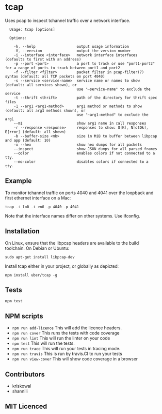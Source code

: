 # tcap

<!--
    [![build status][build-png]][build]
    [![Coverage Status][cover-png]][cover]
    [![Davis Dependency status][dep-png]][dep]
-->

<!-- [![NPM][npm-png]][npm] -->

Uses pcap to inspect tchannel traffic over a network interface.

```
  Usage: tcap [options]

  Options:

    -h, --help                   output usage information
    -V, --version                output the version number
    -i --interface <interface>   network interface interfaces (defaults to first with an address)
    -p --port <port>             a port to track or use "port1-port2" for a range of ports to track between port1 and port2
    -f --filter <filter>         packet filter in pcap-filter(7) syntax (default: all TCP packets on port 4040)
    -s --service <service-name>  service name or names to show (default: all services shown), or
                                 use "~service-name" to exclude the service
    -t --thrift <thrift>         path of the directory for thrift spec files
    -1 --arg1 <arg1-method>      arg1 method or methods to show (default: all arg1 methods shown), or
                                 use "~arg1-method" to exclude the arg1
    --m1                         show arg1 name in call responses
    -r --response <response>     responses to show: O[K], N[otOk], E[rror] (default: all shown)
    -b --buffer-size <mb>        size in MiB to buffer between libpcap and app (default: 10)
    -x --hex                     show hex dumps for all packets
    --inspect                    show JSON dumps for all parsed frames
    --color                      enables colors if not connected to a tty.
    --no-color                   disables colors if connected to a tty.
```

## Example

To monitor tchannel traffic on ports 4040 and 4041 over the loopback and first
ethernet interface on a Mac:

```
tcap -i lo0 -i en0 -p 4040 -p 4041
```

Note that the interface names differ on other systems. Use ifconfig.

<!--

    ## Concept and Motivation

    // TODO. Explain what your module achieves and why.

    ## API Documentation

    ### `var someValue = tcap(/*arguments*/)`

    This is a jsig notation of this interface.
    https://github.com/jsigbiz/spec

    ```ocaml
    tcap : (arg: Any) => void
    ```

    // TODO. State what the module does.

-->

## Installation

On Linux, ensure that the libpcap headers are available to the build toolchain. On Debian or Ubuntu:

`sudo apt-get install libpcap-dev`

Install tcap either in your project, or globally as depicted:

`npm install uber/tcap -g`

## Tests

`npm test`

## NPM scripts

 - `npm run add-licence` This will add the licence headers.
 - `npm run cover` This runs the tests with code coverage
 - `npm run lint` This will run the linter on your code
 - `npm test` This will run the tests.
 - `npm run trace` This will run your tests in tracing mode.
 - `npm run travis` This is run by travis.CI to run your tests
 - `npm run view-cover` This will show code coverage in a browser

## Contributors

 - kriskowal
 - shannili

## MIT Licenced

  [build-png]: https://secure.travis-ci.org/uber/tcap.png
  [build]: https://travis-ci.org/uber/tcap
  [cover-png]: https://coveralls.io/repos/uber/tcap/badge.png
  [cover]: https://coveralls.io/r/uber/tcap
  [dep-png]: https://david-dm.org/uber/tcap.png
  [dep]: https://david-dm.org/uber/tcap
  [test-png]: https://ci.testling.com/uber/tcap.png
  [tes]: https://ci.testling.com/uber/tcap
  [npm-png]: https://nodei.co/npm/tcap.png?stars&downloads
  [npm]: https://nodei.co/npm/tcap
